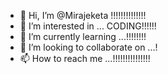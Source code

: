 - 👋 Hi, I’m @Mirajeketa !!!!!!!!!!!!!!
- 👀 I’m interested in ... CODING!!!!!!
- 🌱 I’m currently learning ...!!!!!!!!
- 💞️ I’m looking to collaborate on ...!
- 📫 How to reach me ...!!!!!!!!!!!!!!!

<!---
Mirajeketa/Mirajeketa is a ✨ special ✨ repository because its `README.md` (this file) appears on your GitHub profile.
You can click the Preview link to take a look at your changes.
--->
